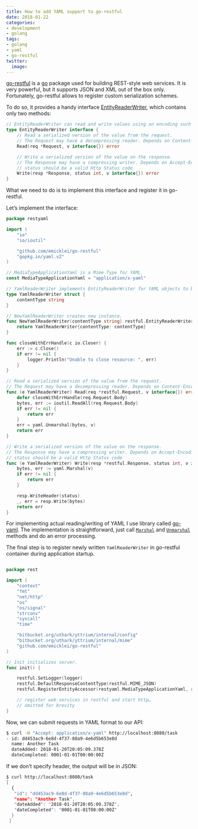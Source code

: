 ```yaml
---
title: How to add YAML support to go-restful
date: 2018-01-22
categories:
- development
- golang
tags:
- golang
- yaml
- go-restful
twitter:
  image:
---
```


[go-restful] is a [go] package used for building REST-style web services.
It is very powerful, but it supports JSON and XML out of the box only. Fortunately, go-restful allows to register custom serialization schemes.

To do so, it provides a handy interface [EntityReaderWriter], which contains only two methods:

``` go
// EntityReaderWriter can read and write values using an encoding such as JSON,XML.
type EntityReaderWriter interface {
    // Read a serialized version of the value from the request.
    // The Request may have a decompressing reader. Depends on Content-Encoding.
    Read(req *Request, v interface{}) error

    // Write a serialized version of the value on the response.
    // The Response may have a compressing writer. Depends on Accept-Encoding.
    // status should be a valid Http Status code
    Write(resp *Response, status int, v interface{}) error
}
```

What we need to do is to implement this interface and register it in go-restful.

Let’s implement the interface:

``` go
package restyaml

import (
	"io"
	"io/ioutil"

	"github.com/emicklei/go-restful"
	"gopkg.in/yaml.v2"
)

// MediaTypeApplicationYaml is a Mime Type for YAML.
const MediaTypeApplicationYaml = "application/x-yaml"

// YamlReaderWriter implements EntityReaderWriter for YAML objects to be used by restful.
type YamlReaderWriter struct {
	contentType string
}

// NewYamlReaderWriter creates new instance.
func NewYamlReaderWriter(contentType string) restful.EntityReaderWriter {
	return YamlReaderWriter{contentType: contentType}
}

func closeWithErrHandle(c io.Closer) {
	err := c.Close()
	if err != nil {
		logger.Println("Unable to close resource: ", err)
	}
}

// Read a serialized version of the value from the request.
// The Request may have a decompressing reader. Depends on Content-Encoding.
func (e YamlReaderWriter) Read(req *restful.Request, v interface{}) error {
	defer closeWithErrHandle(req.Request.Body)
	bytes, err := ioutil.ReadAll(req.Request.Body)
	if err != nil {
		return err
	}
	err = yaml.Unmarshal(bytes, v)
	return err
}

// Write a serialized version of the value on the response.
// The Response may have a compressing writer. Depends on Accept-Encoding.
// status should be a valid Http Status code
func (e YamlReaderWriter) Write(resp *restful.Response, status int, v interface{}) error {
	bytes, err := yaml.Marshal(v)
	if err != nil {
		return err
	}

	resp.WriteHeader(status)
	_, err = resp.Write(bytes)
	return err
}

```

For implementing actual reading/writing of YAML I use library called [go-yaml]. The implementation is straightforward, just call [`Marshal`](https://godoc.org/gopkg.in/yaml.v2#Marshal) and [`Unmarshal`](https://godoc.org/gopkg.in/yaml.v2#Unmarshal) methods and do an error processing.

The final step is to register newly written `YamlReaderWriter` in go-restful container during application startup.

``` go

package rest

import (
	"context"
	"fmt"
	"net/http"
	"os"
	"os/signal"
	"strconv"
	"syscall"
	"time"

	"bitbucket.org/uthark/yttrium/internal/config"
	"bitbucket.org/uthark/yttrium/internal/mime"
	"github.com/emicklei/go-restful"
)

// Init initializes server.
func init() {

	restful.SetLogger(logger)
	restful.DefaultResponseContentType(restful.MIME_JSON)
	restful.RegisterEntityAccessor(restyaml.MediaTypeApplicationYaml, restyaml.NewYamlReaderWriter(restyaml.MediaTypeApplicationYaml))

	// register web-services in restful and start http…
	// omitted for brevity
}

```

Now, we can submit requests in YAML format to our API:

``` sh
$ curl -H "Accept: application/x-yaml" http://localhost:8080/task
- id: dd453ac9-6e8d-4f37-88a9-4e6d5b653e8d
  name: Another Task
  dateAdded: 2018-01-20T20:05:09.378Z
  dateCompleted: 0001-01-01T00:00:00Z
```

If we don’t specify header, the output will be in JSON:

``` sh
$ curl http://localhost:8080/task
[
  {
   "id": "dd453ac9-6e8d-4f37-88a9-4e6d5b653e8d",
   "name": "Another Task",
   "dateAdded": "2018-01-20T20:05:09.378Z",
   "dateCompleted": "0001-01-01T00:00:00Z"
  }
 ]
```

[go-restful]: https://github.com/emicklei/go-restful
[go]: https://golang.org
[EntityReaderWriter]: https://godoc.org/github.com/emicklei/go-restful#EntityReaderWriter
[go-yaml]: https://github.com/go-yaml/yaml
